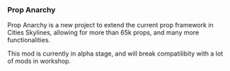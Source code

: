 ### Prop Anarchy

Prop Anarchy is a new project to extend the current prop framework in Cities Skylines, allowing for more than 65k props, and many more functionalities.

This mod is currently in alpha stage, and will break compatilibity with a lot of mods in workshop.
